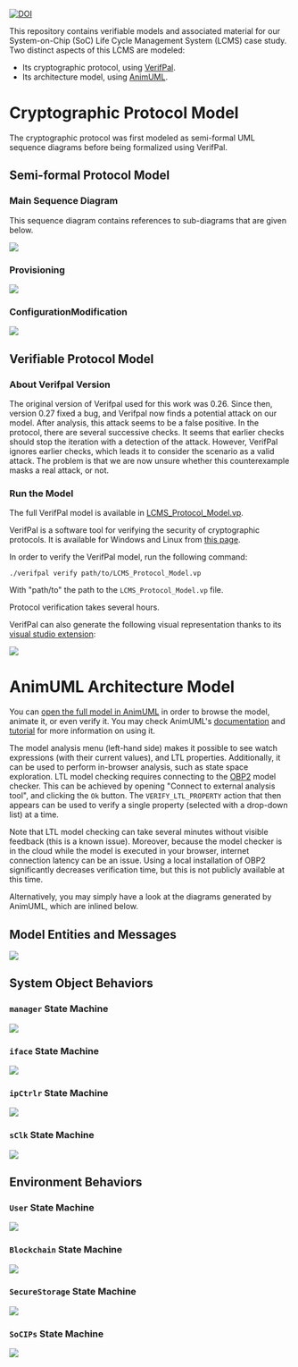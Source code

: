[![DOI](https://zenodo.org/badge/DOI/10.5281/zenodo.7014517.svg)](https://doi.org/10.5281/zenodo.7014517)

This repository contains verifiable models and associated material for our System-on-Chip (SoC) Life Cycle Management System (LCMS) case study.
Two distinct aspects of this LCMS are modeled:
* Its cryptographic protocol, using [VerifPal](https://verifpal.com/).
* Its architecture model, using [AnimUML](https://github.com/fjouault/AnimUML).

# Cryptographic Protocol Model

The cryptographic protocol was first modeled as semi-formal UML sequence diagrams before being formalized using VerifPal.

## Semi-formal Protocol Model

### Main Sequence Diagram

This sequence diagram contains references to sub-diagrams that are given below.

![](figures/Protocol.svg)

### Provisioning

![](figures/Provisioning.svg)

### ConfigurationModification

![](figures/ConfigurationModification.svg)

## Verifiable Protocol Model

### About Verifpal Version

The original version of Verifpal used for this work was 0.26. Since then, version 0.27 fixed a bug, and Verifpal now finds a potential attack on our model.
After analysis, this attack seems to be a false positive.
In the protocol, there are several successive checks. It seems that earlier checks should stop the iteration with a detection of the attack. However, VerifPal ignores earlier checks, which leads it to consider the scenario as a valid attack. 
The problem is that we are now unsure whether this counterexample masks a real attack, or not.

### Run the Model
The full VerifPal model is available in [LCMS_Protocol_Model.vp](LCMS_Protocol_Model.vp).

VerifPal is a software tool for verifying the security of cryptographic protocols.
It is available for Windows and Linux from [this page](https://verifpal.com/software/).

In order to verify the VerifPal model, run the following command:

```
./verifpal verify path/to/LCMS_Protocol_Model.vp
```
With "path/to" the path to the `LCMS_Protocol_Model.vp` file.

Protocol verification takes several hours.

VerifPal can also generate the following visual representation thanks to its [visual studio extension](https://marketplace.visualstudio.com/items?itemName=symbolicsoft.verifpal):

![](figures/LCMS_protocolDiagram.png)

# AnimUML Architecture Model

You can [open the full model in AnimUML](https://animuml20220518.kher.nl/AnimUML.html#{%22name%22:%22Imported_ICLCM%22,%22objects%22:[{%22name%22:%22Blockchain%22,%22isActor%22:true,%22stateByName%22:{%22init%22:{%22type%22:%22Pseudostate%22,%22kind%22:%22initial%22},%22smartContract%22:{%22internalTransitions%22:{%22T1%22:{%22trigger%22:%22getBatchInfo()%22,%22effect%22:%22User.batchInfoResp();%22},%22T2%22:{%22trigger%22:%22divideBatch()%22,%22effect%22:%22User.divideResp();%22}}}},%22transitionByName%22:{%22init2smartContract_1%22:{%22source%22:%22init%22,%22target%22:%22smartContract%22}},%22operationByName%22:{%22getBatchInfo%22:{%22private%22:false},%22divideBatch%22:{%22private%22:false}}},{%22name%22:%22User%22,%22isActor%22:true,%22stateByName%22:{%22init%22:{%22type%22:%22Pseudostate%22,%22kind%22:%22initial%22},%22Actions%22:{%22internalTransitions%22:{%22T1%22:{%22guard%22:%22EP_IS_EMPTY(User)%20&&%20EP_IS_EMPTY(SecureStorage)%20&&%20EP_IS_EMPTY(SoCIPs)%22,%22effect%22:%22iface.setLcmOn();%22},%22T2%22:{%22guard%22:%22EP_IS_EMPTY(User)%20&&%20EP_IS_EMPTY(SecureStorage)%20&&%20EP_IS_EMPTY(SoCIPs)%22,%22effect%22:%22iface.setLcmOff();%22},%22T3%22:{%22guard%22:%22EP_IS_EMPTY(User)%20&&%20EP_IS_EMPTY(SecureStorage)%20&&%20EP_IS_EMPTY(SoCIPs)%22,%22effect%22:%22iface.powerOn();%22},%22T4%22:{%22guard%22:%22EP_IS_EMPTY(User)%20&&%20EP_IS_EMPTY(SecureStorage)%20&&%20EP_IS_EMPTY(SoCIPs)%22,%22effect%22:%22iface.powerOff();%22},%22T5%22:{%22guard%22:%22EP_IS_EMPTY(User)%20&&%20EP_IS_EMPTY(SecureStorage)%20&&%20EP_IS_EMPTY(SoCIPs)%22,%22effect%22:%22iface.updateScript(true);%22},%22T6%22:{%22guard%22:%22EP_IS_EMPTY(User)%20&&%20EP_IS_EMPTY(SecureStorage)%20&&%20EP_IS_EMPTY(SoCIPs)%22,%22effect%22:%22iface.updateScript(false);%22},%22T7%22:{%22guard%22:%22EP_IS_EMPTY(User)%20&&%20EP_IS_EMPTY(SecureStorage)%20&&%20EP_IS_EMPTY(SoCIPs)%22,%22effect%22:%22iface.getScript();%22},%22T8%22:{%22trigger%22:%22scriptResp()%22},%22T9%22:{%22guard%22:%22EP_IS_EMPTY(Blockchain)%20&&%20EP_IS_EMPTY(User)%20&&%20EP_IS_EMPTY(SecureStorage)%20&&%20EP_IS_EMPTY(SoCIPs)%22,%22effect%22:%22Blockchain.getBatchInfo();%22},%22T10%22:{%22guard%22:%22EP_IS_EMPTY(Blockchain)%20&&%20EP_IS_EMPTY(User)%20&&%20EP_IS_EMPTY(SecureStorage)%20&&%20EP_IS_EMPTY(SoCIPs)%22,%22effect%22:%22Blockchain.divideBatch();%22},%22T11%22:{%22trigger%22:%22batchInfoResp()%22},%22T12%22:{%22trigger%22:%22divideResp()%22}}}},%22transitionByName%22:{%22init2Actions_1%22:{%22source%22:%22init%22,%22target%22:%22Actions%22}},%22operationByName%22:{%22scriptResp%22:{%22private%22:false},%22divideResp%22:{%22private%22:false},%22batchInfoResp%22:{%22private%22:false}}},{%22name%22:%22iface%22,%22class%22:%22ChipInterface%22,%22stateByName%22:{%22init%22:{%22type%22:%22Pseudostate%22,%22kind%22:%22initial%22},%22icInterface%22:{%22stateByName%22:{%22choiceUpdate%22:{%22kind%22:%22choice%22},%22init%22:{%22type%22:%22Pseudostate%22,%22kind%22:%22initial%22},%22pOnLcmOn%22:{%22internalTransitions%22:{%22T1%22:{%22trigger%22:%22setLcmOn()%22},%22T2%22:{%22trigger%22:%22setLcmOff()%22},%22T3%22:{%22trigger%22:%22powerOn()%22}}},%22pOnLcmOff%22:{%22internalTransitions%22:{%22T1%22:{%22trigger%22:%22updateScript(_)%22},%22T2%22:{%22trigger%22:%22getScript()%22},%22T3%22:{%22trigger%22:%22setLcmOn()%22},%22T4%22:{%22trigger%22:%22setLcmOff()%22},%22T5%22:{%22trigger%22:%22powerOn()%22}}},%22pOffLcmOff%22:{%22internalTransitions%22:{%22T1%22:{%22trigger%22:%22updateScript(_)%22},%22T2%22:{%22trigger%22:%22getScript()%22},%22T3%22:{%22trigger%22:%22powerOff()%22},%22T4%22:{%22trigger%22:%22setLcmOff()%22}}},%22pOffLcmOn%22:{%22internalTransitions%22:{%22T1%22:{%22trigger%22:%22updateScript(_)%22},%22T2%22:{%22trigger%22:%22getScript()%22},%22T3%22:{%22trigger%22:%22powerOff()%22},%22T4%22:{%22trigger%22:%22setLcmOn()%22}}}},%22transitionByName%22:{%22init2pOffLcmOff_1%22:{%22source%22:%22init%22,%22target%22:%22pOffLcmOff%22},%22pOffLcmOff2pOnLcmOff_1%22:{%22source%22:%22pOffLcmOff%22,%22target%22:%22pOnLcmOff%22,%22trigger%22:%22powerOn()%22,%22effect%22:%22manager.powerOn(false);%22},%22pOnLcmOff2pOffLcmOff_1%22:{%22source%22:%22pOnLcmOff%22,%22target%22:%22pOffLcmOff%22,%22trigger%22:%22powerOff()%22,%22effect%22:%22manager.powerOff();%22},%22pOffLcmOff2pOffLcmOn_1%22:{%22source%22:%22pOffLcmOff%22,%22target%22:%22pOffLcmOn%22,%22trigger%22:%22setLcmOn()%22},%22pOffLcmOn2pOffLcmOff_1%22:{%22source%22:%22pOffLcmOn%22,%22target%22:%22pOffLcmOff%22,%22trigger%22:%22setLcmOff()%22},%22pOffLcmOn2pOnLcmOn_1%22:{%22source%22:%22pOffLcmOn%22,%22target%22:%22pOnLcmOn%22,%22trigger%22:%22powerOn()%22,%22effect%22:%22manager.powerOn(true);%22},%22pOnLcmOn2pOffLcmOn_1%22:{%22source%22:%22pOnLcmOn%22,%22target%22:%22pOffLcmOn%22,%22trigger%22:%22powerOff()%22,%22effect%22:%22manager.powerOff();%22},%22pOnLcmOn2waitingScriptResp_1%22:{%22source%22:%22pOnLcmOn%22,%22target%22:%22waitingScriptResp%22,%22trigger%22:%22getScript()%22,%22effect%22:%22manager.getScript();%22},%22waitingScriptResp2pOnLcmOn_1%22:{%22source%22:%22waitingScriptResp%22,%22target%22:%22pOnLcmOn%22,%22trigger%22:%22scriptResp()%22,%22effect%22:%22User.scriptResp();%22},%22pOnLcmOn2choiceUpdate_1%22:{%22source%22:%22pOnLcmOn%22,%22target%22:%22choiceUpdate%22,%22trigger%22:%22updateScript(success)%22},%22choiceUpdate2waitingScriptUpdate_1%22:{%22source%22:%22choiceUpdate%22,%22target%22:%22waitingScriptUpdate%22,%22guard%22:%22success%20==%20true%22,%22effect%22:%22manager.updateScript(true);%22},%22choiceUpdate2waitingScriptUpdate_2%22:{%22source%22:%22choiceUpdate%22,%22target%22:%22waitingScriptUpdate%22,%22guard%22:%22else%22,%22effect%22:%22manager.updateScript(false);%22},%22waitingScriptUpdate2pOnLcmOn_1%22:{%22source%22:%22waitingScriptUpdate%22,%22target%22:%22pOnLcmOn%22,%22trigger%22:%22scriptResp()%22,%22effect%22:%22User.scriptResp();%22}}}},%22transitionByName%22:{%22init2icInterface_1%22:{%22source%22:%22init%22,%22target%22:%22icInterface%22}},%22operationByName%22:{%22powerOn%22:{%22private%22:false},%22powerOff%22:{%22private%22:false},%22setLcmOn%22:{%22private%22:false},%22setLcmOff%22:{%22private%22:false},%22getScript%22:{%22private%22:false},%22scriptResp%22:{%22private%22:false},%22updateScript%22:{%22parameters%22:[{%22name%22:%22isValid%22,%22type%22:%22Boolean%22}],%22private%22:false}}},{%22name%22:%22manager%22,%22class%22:%22ChipLifeCycleManager%22,%22stateByName%22:{%22bootChoice%22:{%22kind%22:%22choice%22},%22init%22:{%22type%22:%22Pseudostate%22,%22kind%22:%22initial%22},%22normalMode%22:{%22stateByName%22:{%22init%22:{%22type%22:%22Pseudostate%22,%22kind%22:%22initial%22}},%22transitionByName%22:{%22init2nmWaiting_1%22:{%22source%22:%22init%22,%22target%22:%22nmWaiting%22,%22effect%22:%22ipCtrlr.powerOn();%22},%22nmWaiting2nmWorking_1%22:{%22source%22:%22nmWaiting%22,%22target%22:%22nmWorking%22,%22trigger%22:%22ipConfigured()%22},%22nmWorking2waitingScript_1%22:{%22source%22:%22nmWorking%22,%22target%22:%22waitingScript%22,%22trigger%22:%22wakeUp()%22,%22effect%22:%22SecureStorage.getScript();%22},%22waitingScript2updatingConfig_1%22:{%22source%22:%22waitingScript%22,%22target%22:%22updatingConfig%22,%22trigger%22:%22scriptResp()%22,%22effect%22:%22SecureStorage.setConfig();%22},%22updatingConfig2waitingConfigration_1%22:{%22source%22:%22updatingConfig%22,%22target%22:%22waitingConfigration%22,%22trigger%22:%22writeAck()%22,%22effect%22:%22ipCtrlr.updateConfig();%22},%22waitingConfigration2nmWorking_1%22:{%22source%22:%22waitingConfigration%22,%22target%22:%22nmWorking%22,%22trigger%22:%22ipConfigured()%22,%22effect%22:%22sClk.stopAlarm();%5CnIT%20=%20false;%22}}},%22clcmMode%22:{%22stateByName%22:{%22choice1%22:{%22kind%22:%22choice%22},%22init%22:{%22type%22:%22Pseudostate%22,%22kind%22:%22initial%22},%22executingScript%22:{%22internalTransitions%22:{%22T1%22:{%22guard%22:%22IT%20!=%20true%22,%22effect%22:%22sClk.setAlarm();%5CnIT%20=%20true;%22}}}},%22transitionByName%22:{%22init2clcmWaiting_1%22:{%22source%22:%22init%22,%22target%22:%22clcmWaiting%22,%22effect%22:%22valid%20=%20false;%22},%22clcmWaiting2clcmWaitingScript2_1%22:{%22source%22:%22clcmWaiting%22,%22target%22:%22clcmWaitingScript2%22,%22trigger%22:%22getScript()%22,%22effect%22:%22SecureStorage.getScript();%22},%22clcmWaitingScript22clcmWaiting_1%22:{%22source%22:%22clcmWaitingScript2%22,%22target%22:%22clcmWaiting%22,%22trigger%22:%22scriptResp()%22,%22effect%22:%22iface.scriptResp();%22},%22clcmWaiting2clcmWaitingScript_1%22:{%22source%22:%22clcmWaiting%22,%22target%22:%22clcmWaitingScript%22,%22trigger%22:%22updateScript(_valid)%22,%22effect%22:%22SecureStorage.getScript();%5Cnvalid=_valid;%22},%22clcmWaitingScript2choice1_1%22:{%22source%22:%22clcmWaitingScript%22,%22target%22:%22choice1%22,%22trigger%22:%22scriptResp()%22},%22choice12clcmWaiting_1%22:{%22source%22:%22choice1%22,%22target%22:%22clcmWaiting%22,%22guard%22:%22else%22,%22effect%22:%22scriptResp();%22},%22choice12executingScript_1%22:{%22source%22:%22choice1%22,%22target%22:%22executingScript%22,%22guard%22:%22valid%20==%20true%22,%22effect%22:%22SecureStorage.setScript(true);%5Cnvalid=false;%22},%22executingScript2waitingConfigWrite_1%22:{%22source%22:%22executingScript%22,%22target%22:%22waitingConfigWrite%22,%22trigger%22:%22writeAck()%22,%22effect%22:%22iface.scriptResp();%5CnSecureStorage.setConfig();%22},%22waitingConfigWrite2clcmWaiting_1%22:{%22source%22:%22waitingConfigWrite%22,%22target%22:%22clcmWaiting%22,%22trigger%22:%22writeAck()%22}}}},%22transitionByName%22:{%22init2lcmsWaitingPowerOn_1%22:{%22source%22:%22init%22,%22target%22:%22lcmsWaitingPowerOn%22},%22lcmsWaitingPowerOn2bootChoice_1%22:{%22source%22:%22lcmsWaitingPowerOn%22,%22target%22:%22bootChoice%22,%22trigger%22:%22powerOn(lcmPin)%22},%22bootChoice2clcmMode_1%22:{%22source%22:%22bootChoice%22,%22target%22:%22clcmMode%22,%22guard%22:%22lcmPin%20==%20true%22},%22bootChoice2normalMode_1%22:{%22source%22:%22bootChoice%22,%22target%22:%22normalMode%22,%22guard%22:%22else%22},%22normalMode2lcmsWaitingPowerOn_1%22:{%22source%22:%22normalMode%22,%22target%22:%22lcmsWaitingPowerOn%22,%22trigger%22:%22powerOff()%22,%22effect%22:%22ipCtrlr.powerOff();%22},%22clcmMode2lcmsWaitingPowerOn_1%22:{%22source%22:%22clcmMode%22,%22target%22:%22lcmsWaitingPowerOn%22,%22trigger%22:%22powerOff()%22}},%22operationByName%22:{%22powerOn%22:{%22parameters%22:[{%22name%22:%22lcmPin%22,%22type%22:%22Boolean%22}],%22private%22:false},%22powerOff%22:{%22private%22:false},%22updateScript%22:{%22parameters%22:[{%22name%22:%22isValid%22,%22type%22:%22Boolean%22}],%22private%22:false},%22wakeUp%22:{%22private%22:false},%22ipConfigured%22:{%22private%22:false},%22getScript%22:{%22private%22:false},%22scriptResp%22:{%22private%22:false},%22writeAck%22:{%22private%22:false}}},{%22name%22:%22ipCtrlr%22,%22class%22:%22IPActivationController%22,%22stateByName%22:{%22init%22:{%22type%22:%22Pseudostate%22,%22kind%22:%22initial%22},%22powerOn%22:{%22stateByName%22:{%22init%22:{%22type%22:%22Pseudostate%22,%22kind%22:%22initial%22}},%22transitionByName%22:{%22init2settingConfig_1%22:{%22source%22:%22init%22,%22target%22:%22settingConfig%22,%22effect%22:%22SecureStorage.getConfig();%22},%22settingConfig2waitingUpdate_1%22:{%22source%22:%22settingConfig%22,%22target%22:%22waitingUpdate%22,%22trigger%22:%22configResp()%22,%22effect%22:%22SoCIPs.setIPs();%5Cnmanager.ipConfigured();%22},%22waitingUpdate2settingConfig_1%22:{%22source%22:%22waitingUpdate%22,%22target%22:%22settingConfig%22,%22trigger%22:%22updateConfig()%22,%22effect%22:%22SecureStorage.getConfig();%22}}}},%22transitionByName%22:{%22init2powerOff_1%22:{%22source%22:%22init%22,%22target%22:%22powerOff%22},%22powerOff2powerOn_1%22:{%22source%22:%22powerOff%22,%22target%22:%22powerOn%22,%22trigger%22:%22powerOn()%22},%22powerOn2powerOff_1%22:{%22source%22:%22powerOn%22,%22target%22:%22powerOff%22,%22trigger%22:%22powerOff()%22}},%22operationByName%22:{%22powerOn%22:{%22private%22:false},%22powerOff%22:{%22private%22:false},%22updateConfig%22:{%22private%22:false},%22configResp%22:{%22private%22:false},%22IPsAreSet%22:{%22private%22:false}}},{%22name%22:%22SecureStorage%22,%22isActor%22:true,%22stateByName%22:{%22init%22:{%22type%22:%22Pseudostate%22,%22kind%22:%22initial%22},%22memAccess%22:{%22internalTransitions%22:{%22T1%22:{%22trigger%22:%22getScript()%22,%22effect%22:%22manager.scriptResp();%22},%22T2%22:{%22trigger%22:%22getConfig()%22,%22effect%22:%22ipCtrlr.configResp();%22},%22T3%22:{%22trigger%22:%22setScript(none)%22,%22effect%22:%22manager.writeAck();%22},%22T4%22:{%22trigger%22:%22setConfig()%22,%22effect%22:%22manager.writeAck();%22}}}},%22transitionByName%22:{%22init2memAccess_1%22:{%22source%22:%22init%22,%22target%22:%22memAccess%22}},%22operationByName%22:{%22getScript%22:{%22private%22:false},%22scriptResp%22:{%22private%22:false},%22setScript%22:{%22parameters%22:[{%22name%22:%22isValid%22,%22type%22:%22Boolean%22}],%22private%22:false},%22getConfig%22:{%22private%22:false},%22setConfig%22:{%22private%22:false}}},{%22name%22:%22sClk%22,%22class%22:%22SecureTimingSystem%22,%22stateByName%22:{%22init%22:{%22type%22:%22Pseudostate%22,%22kind%22:%22initial%22}},%22transitionByName%22:{%22init2stsWaiting_1%22:{%22source%22:%22init%22,%22target%22:%22stsWaiting%22},%22stsWaiting2stsCounting_1%22:{%22source%22:%22stsWaiting%22,%22target%22:%22stsCounting%22,%22trigger%22:%22setAlarm()%22},%22stsCounting2stsWakeUp_1%22:{%22source%22:%22stsCounting%22,%22target%22:%22stsWakeUp%22,%22trigger%22:%22after(10day)%22,%22effect%22:%22manager.wakeUp();%22},%22stsWakeUp2stsWaiting_1%22:{%22source%22:%22stsWakeUp%22,%22target%22:%22stsWaiting%22,%22trigger%22:%22stopAlarm()%22}},%22operationByName%22:{%22setAlarm%22:{%22private%22:false},%22stopAlarm%22:{%22private%22:false}}},{%22name%22:%22SoCIPs%22,%22isActor%22:true,%22stateByName%22:{%22init%22:{%22type%22:%22Pseudostate%22,%22kind%22:%22initial%22},%22waitingConfig%22:{%22internalTransitions%22:{%22T1%22:{%22trigger%22:%22setIPs()%22}}}},%22transitionByName%22:{%22init2waitingConfig_1%22:{%22source%22:%22init%22,%22target%22:%22waitingConfig%22}},%22operationByName%22:{%22setIPs%22:{%22private%22:false}}}],%22connectorByName%22:{%22users2ledger%22:{%22ends%22:[%22User%22,%22Blockchain%22],%22endNames%22:[%22user%22,%22ledger%22],%22possibleMessages%22:{%22forward%22:[%22getBatchInfo%22,%22divideBatch%22],%22reverse%22:[%22batchInfoResp%22,%22divideResp%22]}},%22users2ci%22:{%22ends%22:[%22User%22,%22iface%22],%22endNames%22:[%22user%22,%22ci%22],%22possibleMessages%22:{%22forward%22:[%22updateScript%22,%22getScript%22,%22powerOn%22,%22powerOff%22,%22setLcmOn%22,%22setLcmOff%22],%22reverse%22:[%22scriptResp%22]}},%22ci2clcm%22:{%22ends%22:[%22iface%22,%22manager%22],%22endNames%22:[%22ci%22,%22clcm%22],%22possibleMessages%22:{%22forward%22:[%22updateScript%22,%22getScript%22,%22powerOn%22,%22powerOff%22],%22reverse%22:[%22scriptResp%22]}},%22clcm2sstr%22:{%22ends%22:[%22manager%22,%22SecureStorage%22],%22endNames%22:[%22sstr%22,%22clcm%22],%22possibleMessages%22:{%22forward%22:[%22getScript%22,%22setScript%22,%22setConfig%22],%22reverse%22:[%22scriptResp%22,%22writeAck%22]}},%22sts2clcm%22:{%22ends%22:[%22sClk%22,%22manager%22],%22endNames%22:[%22sts%22,%22clcm%22],%22possibleMessages%22:{%22forward%22:[%22wakeUp%22],%22reverse%22:[%22setAlarm%22,%22stopAlarm%22]}},%22ipac2sstr%22:{%22ends%22:[%22ipCtrlr%22,%22SecureStorage%22],%22endNames%22:[%22ipac%22,%22sstr%22],%22possibleMessages%22:{%22forward%22:[%22getConfig%22],%22reverse%22:[%22configResp%22]}},%22clcm2ipac%22:{%22ends%22:[%22manager%22,%22ipCtrlr%22],%22endNames%22:[%22clcm%22,%22ipac%22],%22possibleMessages%22:{%22forward%22:[%22updateConfig%22,%22powerOn%22,%22powerOff%22],%22reverse%22:[%22ipConfigured%22]}},%22ipac2socip%22:{%22ends%22:[%22ipCtrlr%22,%22SoCIPs%22],%22endNames%22:[%22ipac%22,%22socip%22],%22possibleMessages%22:{%22forward%22:[%22setIPs%22]}}},%22watchExpressions%22:{%22ifaceHasPowerOff%22:%22EP_CONTAINS(iface,%20powerOff)%22,%22clcmOff%22:%22IS_IN_STATE(manager,manager.lcmsWaitingPowerOn)%22,%22ipacOff%22:%22IS_IN_STATE(ipCtrlr,ipCtrlr.powerOff)%22,%22chipIsShutdown%22:%22IS_IN_STATE(manager,manager.lcmsWaitingPowerOn)%20&&%20IS_IN_STATE(ipCtrlr,ipCtrlr.powerOff)%22,%22ifaceHasScriptMessage%22:%22EP_CONTAINS(iface,%20updateScript)%20||%20EP_CONTAINS(iface,%20getScript)%22,%22userHasScriptResp%22:%22EP_CONTAINS(User,%20scriptResp)%22,%22ifaceIsInStatePOnLcmOn%22:%22IS_IN_STATE(iface,%20iface.icInterface.pOnLcmOn)%22,%22sstrHasSetScript%22:%22EP_CONTAINS(SecureStorage,%20setScript)%22,%22sstrHasSetConfig%22:%22EP_CONTAINS(SecureStorage,%20setConfig)%22,%22memoryWrite%22:%22EP_CONTAINS(SecureStorage,%20setScript)%20||%20EP_CONTAINS(SecureStorage,%20setConfig)%22,%22managerHasValidUpdate%22:%22IS_IN_STATE(manager,manager.clcmMode.executingScript)%22,%22IPsHasSetIP%22:%22EP_CONTAINS(SoCIPs,%20setIPs)%22},%22LTLProperties%22:{%22sanityCheck1%22:%22[](ifaceHasPowerOff%20-%3E%20%3C%3EchipIsShutdown)%22,%22liveness1_P4%22:%22[]([]ifaceIsInStatePOnLcmOn%20-%3E%20[](ifaceHasScriptMessage%20-%3E%20%3C%3E(userHasScriptResp%20||%20ifaceHasPowerOff)))%22,%22notDeadlock%22:%22[]%20!|deadlock|%22,%22safety1_P5%22:%22[](managerHasValidUpdate%20-%3E%20%3C%3E(memoryWrite%20||%20ifaceHasPowerOff))%22,%22safety2_P6%22:%22[](%3C%3EIPsHasSetIP%20-%3E%20(sstrHasSetScript%20-%3E%20(!IPsHasSetIP%20U%20(sstrHasSetConfig%20&&%20!IPsHasSetIP)))%20U%20IPsHasSetIP)%22},%22settings%22:{%22display%22:{%22hideLinks%22:false,%22hideClasses%22:false,%22hideOperations%22:false,%22hideMethods%22:false,%22showPorts%22:false,%22showEndNames%22:false,%22hideStateMachines%22:false,%22hideOuterSMBoxes%22:false,%22showExplicitSM%22:false,%22hideStates%22:false,%22showPseudostateInvariants%22:false,%22hideSets%22:false,%22showTransitions%22:false},%22semantics%22:{%22fireInitialTransitions%22:true,%22autoFireAfterChoice%22:true,%22autoReceiveDisabled%22:false,%22considerGuardsTrue%22:false,%22checkEvents%22:true,%22keepOneMessagePerTrigger%22:true,%22enableEventPools%22:true,%22matchFirst%22:true,%22symbolicValues%22:false,%22reactiveSystem%22:true},%22interface%22:{%22hideEmptyHistory%22:false,%22disableInteractionSelection%22:false,%22disableModelSelection%22:false,%22disableObjectSelection%22:false,%22disableDoc%22:false,%22disableSettings%22:false,%22disableHistorySettings%22:false,%22disableReset%22:false,%22disableSwitchDiagram%22:false,%22onlyInteraction%22:false,%22hideInteraction%22:false,%22disableExports%22:false,%22hideHistory%22:false,%22disableEdit%22:false,%22historyType%22:%22TCSVG%20sequence%22},%22tools%22:{}}})
in order to browse the model, animate it, or even verify it.
You may check AnimUML's [documentation](https://animuml20220518.kher.nl/doc.html) and [tutorial](https://animuml20220518.kher.nl/tutorial.html) for more information on using it.

The model analysis menu (left-hand side) makes it possible to see watch expressions (with their current values), and LTL properties.
Additionally, it can be used to perform in-browser analysis, such as state space exploration.
LTL model checking requires connecting to the [OBP2](http://www.obpcdl.org/) model checker.
This can be achieved by opening "Connect to external analysis tool", and clicking the `Ok` button.
The `VERIFY_LTL_PROPERTY` action that then appears can be used to verify a single property (selected with a drop-down list) at a time.

Note that LTL model checking can take several minutes without visible feedback (this is a known issue).
Moreover, because the model checker is in the cloud while the model is executed in your browser, internet connection latency can be an issue.
Using a local installation of OBP2 significantly decreases verification time, but this is not publicly available at this time.

Alternatively, you may simply have a look at the diagrams generated by AnimUML, which are inlined below.

## Model Entities and Messages
![](figures/IC_LCM-context.svg)

## System Object Behaviors

### `manager` State Machine

![](figures/IC_LCM-manager-SM.svg)

### `iface` State Machine

![](figures/IC_LCM-iface-SM.svg)

### `ipCtrlr` State Machine

![](figures/IC_LCM-ipCtrlr-SM.svg)

### `sClk` State Machine

![](figures/IC_LCM-sClk-SM.svg)

## Environment Behaviors

### `User` State Machine

![](figures/IC_LCM-User-SM.svg)

### `Blockchain` State Machine

![](figures/IC_LCM-Blockchain-SM.svg)

### `SecureStorage` State Machine

![](figures/IC_LCM-SecureStorage-SM.svg)

### `SoCIPs` State Machine

![](figures/IC_LCM-SoCIPs-SM.svg)

